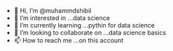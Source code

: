 - 👋 Hi, I’m @muhammdshibil
- 👀 I’m interested in ...data science
- 🌱 I’m currently learning ...pythin for data science
- 💞️ I’m looking to collaborate on ...data science basics
- 📫 How to reach me ...on this account

<!---
muhammdshibil/muhammdshibil is a ✨ special ✨ repository because its `README.md` (this file) appears on your GitHub profile.
You can click the Preview link to take a look at your changes.
--->
